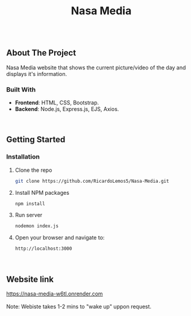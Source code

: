 <!-- PROJECT LOGO -->
<br />
<div align="center">
  <h1 align="center">Nasa Media</h1>
</div>
<br />
<br />


<!-- ABOUT THE PROJECT -->
## About The Project

Nasa Media website that shows the current picture/video of the day and displays it's information.

### Built With

- **Frontend**: HTML, CSS, Bootstrap.
- **Backend**: Node.js, Express.js, EJS, Axios.
<br />


<!-- GETTING STARTED -->
## Getting Started

### Installation

1. Clone the repo
   ```sh
   git clone https://github.com/RicardoLemos5/Nasa-Media.git
   ```
2. Install NPM packages
   ```sh
   npm install
   ```
3. Run server
   ```sh
   nodemon index.js
   ```
4. Open your browser and navigate to:
   ```sh
   http://localhost:3000
   ```
<br />

## Website link
https://nasa-media-w6tl.onrender.com
<br />
<br />
Note: Webiste takes 1-2 mins to "wake up" uppon request.

